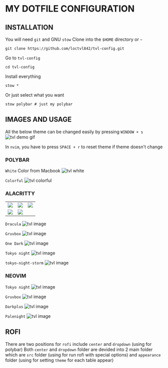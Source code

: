 # MY DOTFILE CONFIGURATION

## INSTALLATION

You will need `git` and GNU `stow`
Clone into the `$HOME` directory or `~`

```
git clone https://github.com/loctvl842/tvl-config.git
```

Go to `tvl-config`

```
cd tvl-config
```

Install everything

```
stow *
```

Or just select what you want

```
stow polybar # just my polybar
```

## IMAGES AND USAGE

All the below theme can be changed easily by pressing `WINDOW + s`
![tvl demo gif](./gallery/changeTheme.gif)

In `nvim`, you have to press `SPACE + r` to reset theme if theme doesn't change

### POLYBAR

`White` Color from Macbook
![tvl white](./gallery/polybar/white.png)

`Colorful`
![tvl colorful](./gallery/polybar/colorful.png)

### ALACRITTY

|                                                   |                                                         |                                               |
| :-----------------------------------------------: | :-----------------------------------------------------: | :-------------------------------------------: |
|   <img src="./gallery/alacritty/dracula.png" />   |      <img src="./gallery/alacritty/gruvbox.png" />      | <img src="./gallery/alacritty/onedark.png" /> |
| <img src="./gallery/alacritty/tokyo-night.png" /> | <img src="./gallery/alacritty/tokyo-night-storm.png" /> |                                               |

`Dracula`
![tvl image](./gallery/alacritty/dracula.png)

`Gruvbox`
![tvl image](./gallery/alacritty/gruvbox.png)

`One Dark`
![tvl image](./gallery/alacritty/onedark.png)

`Tokyo night`
![tvl image](./gallery/alacritty/tokyo-night.png)

`tokyo-night-storm`
![tvl image](./gallery/alacritty/tokyo-night-storm.png)

### NEOVIM

`Tokyo night`
![tvl image](./gallery/neovim/tokyo-night.png)

`Gruvbox`
![tvl image](./gallery/neovim/gruvbox.png)

`Darkplus`
![tvl image](./gallery/neovim/darkplus.png)

`Palenight`
![tvl image](./gallery/neovim/palenight.png)

## ROFI

There are two positions for `rofi` include `center` and `dropdown` (using for polybar)
Both `center` and `dropdown` folder are devided into 2 main folder which are `src` folder (using for run rofi with special options) and `appearance` folder (using for setting `theme` for each table appear)
